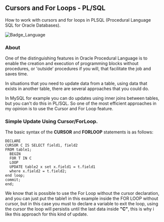 ## Cursors and For Loops - PL/SQL
How to work with cursors and for loops in PLSQL (Procedural Language SQL for Oracle Databases).

![Badge_Language](https://img.shields.io/badge/Language-PLSQL-brightgreen)

### About

One of the distinguishing features in Oracle Procedural Language is to enable the creation and execution of programming blocks without procedures, or 'outside' procedures if you will, that facilitate the job and saves time.

In situations that you need to update data from a table, using data that exists in another table, there are several approaches that you could do.

In MySQL for example you can do updates using inner joins between tables, but you can't do this in PL/SQL. So one of the most efficient approaches in my opinion is to use the Cursor and For Loop feature.

### Simple Update Using Cursor/ForLoop.

The basic syntax of the **CURSOR** and **FORLOOP** statements is as follows:

```
DECLARE 
CURSOR C IS SELECT field1, field2
FROM table1;	  
  BEGIN
  FOR T IN C
  LOOP
  UPDATE table2 x set x.field1 = t.field1
  where x.field2 = t.field2;       
end loop;
commit;
end;
```
We know that is possible to use the For Loop without the cursor declaration, and you can just put the table1 in this example inside the FOR LOOP without cursor, but in this case you must to declare a variable to exit the loop, using the cursor the loop will persistis until the last data inside **"C"**, this is why i like this approach for this kind of update.

